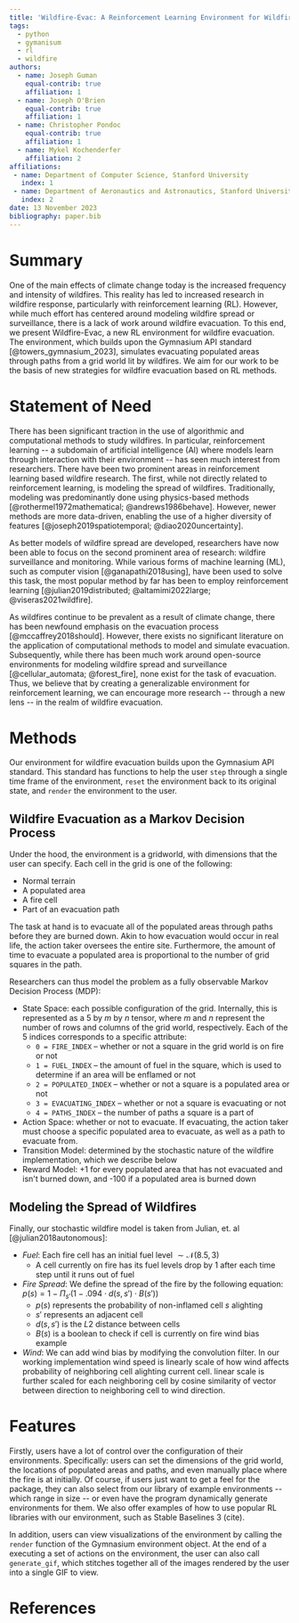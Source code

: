 ```yaml
---
title: 'Wildfire-Evac: A Reinforcement Learning Environment for Wildfire Evacuation'
tags:
  - python
  - gymanisum
  - rl
  - wildfire
authors:
  - name: Joseph Guman
    equal-contrib: true
    affiliation: 1
  - name: Joseph O'Brien
    equal-contrib: true
    affiliation: 1
  - name: Christopher Pondoc
    equal-contrib: true
    affiliation: 1
  - name: Mykel Kochenderfer
    affiliation: 2
affiliations:
 - name: Department of Computer Science, Stanford University
   index: 1
 - name: Department of Aeronautics and Astronautics, Stanford University
   index: 2
date: 13 November 2023
bibliography: paper.bib
---
```


# Summary

One of the main effects of climate change today is the increased frequency and intensity of wildfires. This reality has led to increased research in wildfire response, particularly with reinforcement learning (RL). However, while much effort has centered around modeling wildfire spread or surveillance, there is a lack of work around wildfire evacuation. To this end, we present Wildfire-Evac, a new RL environment for wildfire evacuation. The environment, which builds upon the Gymnasium API standard [@towers_gymnasium_2023], simulates evacuating populated areas through paths from a grid world lit by wildfires. We aim for our work to be the basis of new strategies for wildfire evacuation based on RL methods.

# Statement of Need

There has been significant traction in the use of algorithmic and computational methods to study wildfires. In particular, reinforcement learning -- a subdomain of artificial intelligence (AI) where models learn through interaction with their environment -- has seen much interest from researchers. There have been two prominent areas in reinforcement learning based wildfire research. The first, while not directly related to reinforcement learning, is modeling the spread of wildfires. Traditionally, modeling was predominantly done using physics-based methods [@rothermel1972mathematical; @andrews1986behave]. However, newer methods are more data-driven, enabling the use of a higher diversity of features [@joseph2019spatiotemporal; @diao2020uncertainty].

As better models of wildfire spread are developed, researchers have now been able to focus on the second prominent area of research: wildfire surveillance and monitoring. While various forms of machine learning (ML), such as computer vision [@ganapathi2018using], have been used to solve this task, the most popular method by far has been to employ reinforcement learning [@julian2019distributed; @altamimi2022large; @viseras2021wildfire].

As wildfires continue to be prevalent as a result of climate change, there has been newfound emphasis on the evacuation process [@mccaffrey2018should]. However, there exists no significant literature on the application of computational methods to model and simulate evacuation. Subsequently, while there has been much work around open-source environments for modeling wildfire spread and surveillance [@cellular_automata; @forest_fire], none exist for the task of evacuation. Thus, we believe that by creating a generalizable environment for reinforcement learning, we can encourage more research -- through a new lens -- in the realm of wildfire evacuation.

# Methods

Our environment for wildfire evacuation builds upon the Gymnasium API standard. This standard has functions to help the user `step` through a single time frame of the environment, `reset` the environment back to its original state, and `render` the environment to the user.

## Wildfire Evacuation as a Markov Decision Process

Under the hood, the environment is a gridworld, with dimensions that the user can specify. Each cell in the grid is one of the following:

- Normal terrain
- A populated area
- A fire cell
- Part of an evacuation path

The task at hand is to evacuate all of the populated areas through paths before they are burned down. Akin to how evacuation would occur in real life, the action taker oversees the entire site. Furthermore, the amount of time to evacuate a populated area is proportional to the number of grid squares in the path.

Researchers can thus model the problem as a fully observable Markov Decision Process (MDP):

- State Space: each possible configuration of the grid. Internally, this is represented as a $5$ by $m$ by $n$ tensor, where $m$ and $n$ represent the number of rows and columns of the grid world, respectively. Each of the $5$ indices corresponds to a specific attribute:
    - `0 = FIRE_INDEX` – whether or not a square in the grid world is on fire or not
    - `1 = FUEL_INDEX` – the amount of fuel in the square, which is used to determine if an area will be enflamed or not
    - `2 = POPULATED_INDEX` – whether or not a square is a populated area or not
    - `3 = EVACUATING_INDEX` – whether or not a square is evacuating or not
    - `4 = PATHS_INDEX` – the number of paths a square is a part of
- Action Space: whether or not to evacuate. If evacuating, the action taker must choose a specific populated area to evacuate, as well as a path to evacuate from.
- Transition Model: determined by the stochastic nature of the wildfire implementation, which we describe below
- Reward Model: +1 for every populated area that has not evacuated and isn't burned down, and -100 if a populated area is burned down

## Modeling the Spread of Wildfires

Finally, our stochastic wildfire model is taken from Julian, et. al [@julian2018autonomous]:

- *Fuel*: Each fire cell has an initial fuel level $\sim \mathcal{N}(8.5,\,3)$
    - A cell currently on fire has its fuel levels drop by $1$ after each time step until it runs out of fuel
- *Fire Spread*: We define the spread of the fire by the following equation: $p(s)=1-\Pi_{s'}(1-.094 \cdot d(s,s') \cdot B(s'))$
    - $p(s)$ represents the probability of non-inflamed cell $s$ alighting
    - $s'$ represents an adjacent cell
    - $d(s,s')$ is the $L2$ distance between cells
    - $B(s)$ is a boolean to check if cell is currently on fire
wind bias example
- *Wind*: We can add wind bias by modifying the convolution filter. In our working implementation wind speed is linearly scale of how wind affects probability of neighboring cell alighting current cell. linear scale is further scaled for each neighboring cell by cosine similarity of vector between direction to neighboring cell to wind direction.

# Features

Firstly, users have a lot of control over the configuration of their environments. Specifically: users can set the dimensions of the grid world, the locations of populated areas and paths, and even manually place where the fire is at initially. Of course, if users just want to get a feel for the package, they can also select from our library of example environments -- which range in size -- or even have the program dynamically generate environments for them. We also offer examples of how to use popular RL libraries with our environment, such as Stable Baselines 3 (cite).

In addition, users can view visualizations of the environment by calling the `render` function of the Gymnasium environment object. At the end of a executing a set of actions on the environment, the user can also call `generate_gif`, which stitches together all of the images rendered by the user into a single GIF to view.

# References

